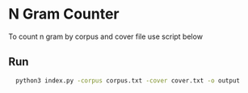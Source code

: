 
# N Gram Counter

To count n gram by corpus and cover file use script below

## Run

```sh
  python3 index.py -corpus corpus.txt -cover cover.txt -o output
```
